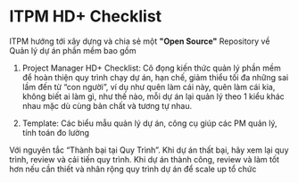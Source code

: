 # ITPM HD+ Checklist

ITPM hướng tới xây dựng và chia sẻ một <b>"Open Source"</b> Repository về Quản lý dự án phần mềm bao gồm

1. Project Manager HD+ Checklist: Cô đọng kiến thức quản lý phần mềm để hoàn thiện quy trình chạy dự án, hạn chế, giảm thiểu tối đa những sai lầm đến từ “con người”, ví dụ như quên làm cái này, quên làm cái kia, không biết ai làm gì, như thế nào, mỗi dự án lại quản lý theo 1 kiểu khác nhau mặc dù cùng bản chất và tương tự nhau. 


2. Template: Các biểu mẫu quản lý dự án, công cụ giúp các PM quản lý, tính toán đo lường

Với nguyên tắc “Thành bại tại Quy Trình”. Khi dự án thất bại, hãy xem lại quy trình, review và cải tiến quy trình. Khi dự án thành công, review và làm tốt hơn nếu cần thiết và nhân rộng quy trình dự án để scale up tổ chức
